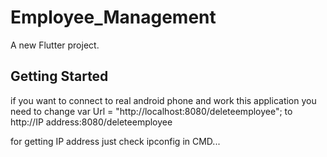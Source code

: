 # Employee_Management

A new Flutter project.

## Getting Started

if you want to connect to real android phone and work this application you need to change var Url = "http://localhost:8080/deleteemployee"; to
   http://IP address:8080/deleteemployee

for getting IP address just check ipconfig in CMD...
